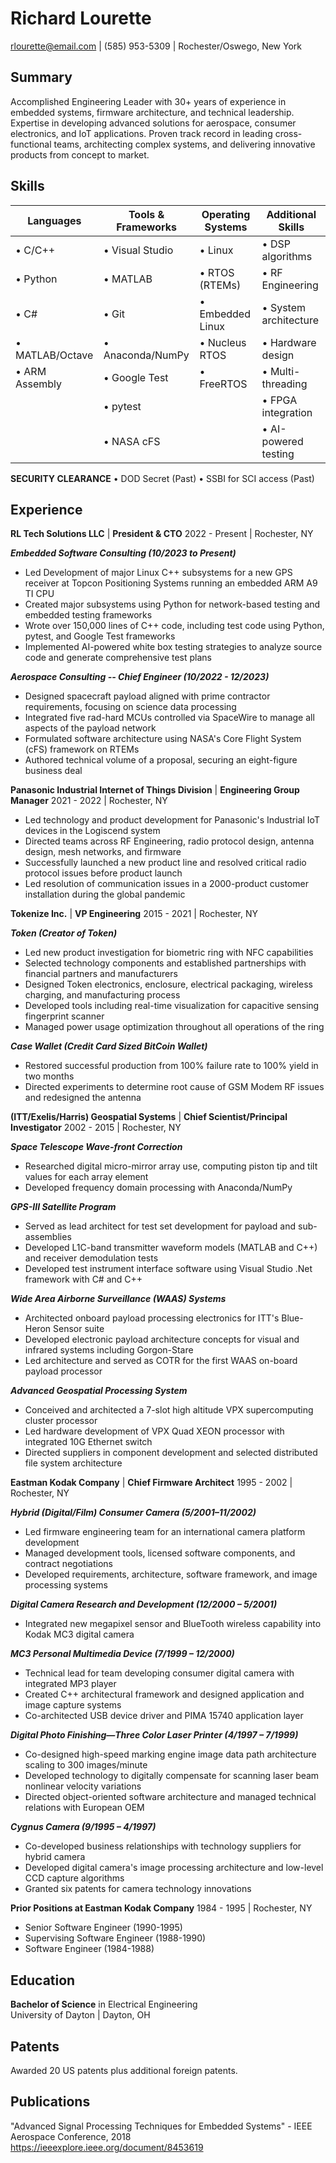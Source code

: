 # Richard Lourette

rlourette@email.com  |  (585) 953-5309  |  Rochester/Oswego, New York 

## Summary

Accomplished Engineering Leader with 30+ years of experience in embedded systems, firmware architecture, and technical leadership. Expertise in developing advanced solutions for aerospace, consumer electronics, and IoT applications. Proven track record in leading cross-functional teams, architecting complex systems, and delivering innovative products from concept to market.

## Skills

| Languages | Tools & Frameworks | Operating Systems | Additional Skills |
|-----------|-------------------|-------------------|-------------------|
| • C/C++   | • Visual Studio   | • Linux           | • DSP algorithms  |
| • Python  | • MATLAB          | • RTOS (RTEMs)    | • RF Engineering  |
| • C#      | • Git             | • Embedded Linux  | • System architecture |
| • MATLAB/Octave | • Anaconda/NumPy | • Nucleus RTOS | • Hardware design |
| • ARM Assembly | • Google Test | • FreeRTOS | • Multi-threading |
| | • pytest | | • FPGA integration |
| | • NASA cFS | | • AI-powered testing |

**SECURITY CLEARANCE**
• DOD Secret (Past)  • SSBI for SCI access (Past)

## Experience

**RL Tech Solutions LLC** | **President & CTO**
2022 - Present | Rochester, NY

***Embedded Software Consulting (10/2023 to Present)***
- Led Development of major Linux C++ subsystems for a new GPS receiver at Topcon Positioning Systems running an embedded ARM A9 TI CPU
- Created major subsystems using Python for network-based testing and embedded testing frameworks
- Wrote over 150,000 lines of C++ code, including test code using Python, pytest, and Google Test frameworks
- Implemented AI-powered white box testing strategies to analyze source code and generate comprehensive test plans

***Aerospace Consulting -- Chief Engineer (10/2022 - 12/2023)***
- Designed spacecraft payload aligned with prime contractor requirements, focusing on science data processing
- Integrated five rad-hard MCUs controlled via SpaceWire to manage all aspects of the payload network
- Formulated software architecture using NASA's Core Flight System (cFS) framework on RTEMs
- Authored technical volume of a proposal, securing an eight-figure business deal

**Panasonic Industrial Internet of Things Division** | **Engineering Group Manager**
2021 - 2022 | Rochester, NY

- Led technology and product development for Panasonic's Industrial IoT devices in the Logiscend system
- Directed teams across RF Engineering, radio protocol design, antenna design, mesh networks, and firmware
- Successfully launched a new product line and resolved critical radio protocol issues before product launch
- Led resolution of communication issues in a 2000-product customer installation during the global pandemic

**Tokenize Inc.** | **VP Engineering**
2015 - 2021 | Rochester, NY

***Token (Creator of Token)***
- Led new product investigation for biometric ring with NFC capabilities
- Selected technology components and established partnerships with financial partners and manufacturers
- Designed Token electronics, enclosure, electrical packaging, wireless charging, and manufacturing process
- Developed tools including real-time visualization for capacitive sensing fingerprint scanner
- Managed power usage optimization throughout all operations of the ring

***Case Wallet (Credit Card Sized BitCoin Wallet)***
- Restored successful production from 100% failure rate to 100% yield in two months
- Directed experiments to determine root cause of GSM Modem RF issues and redesigned the antenna

**(ITT/Exelis/Harris) Geospatial Systems** | **Chief Scientist/Principal Investigator**
2002 - 2015 | Rochester, NY

***Space Telescope Wave-front Correction***
- Researched digital micro-mirror array use, computing piston tip and tilt values for each array element
- Developed frequency domain processing with Anaconda/NumPy

***GPS-III Satellite Program***
- Served as lead architect for test set development for payload and sub-assemblies
- Developed L1C-band transmitter waveform models (MATLAB and C++) and receiver demodulation tests
- Developed test instrument interface software using Visual Studio .Net framework with C# and C++

***Wide Area Airborne Surveillance (WAAS) Systems***
- Architected onboard payload processing electronics for ITT's Blue-Heron Sensor suite
- Developed electronic payload architecture concepts for visual and infrared systems including Gorgon-Stare
- Led architecture and served as COTR for the first WAAS on-board payload processor

***Advanced Geospatial Processing System***
- Conceived and architected a 7-slot high altitude VPX supercomputing cluster processor
- Led hardware development of VPX Quad XEON processor with integrated 10G Ethernet switch
- Directed suppliers in component development and selected distributed file system architecture

**Eastman Kodak Company** | **Chief Firmware Architect**
1995 - 2002 | Rochester, NY

***Hybrid (Digital/Film) Consumer Camera (5/2001–11/2002)***
- Led firmware engineering team for an international camera platform development
- Managed development tools, licensed software components, and contract negotiations
- Developed requirements, architecture, software framework, and image processing systems

***Digital Camera Research and Development (12/2000 – 5/2001)***
- Integrated new megapixel sensor and BlueTooth wireless capability into Kodak MC3 digital camera

***MC3 Personal Multimedia Device (7/1999 – 12/2000)***
- Technical lead for team developing consumer digital camera with integrated MP3 player
- Created C++ architectural framework and designed application and image capture systems
- Co-architected USB device driver and PIMA 15740 application layer

***Digital Photo Finishing—Three Color Laser Printer (4/1997 – 7/1999)***
- Co-designed high-speed marking engine image data path architecture scaling to 300 images/minute
- Developed technology to digitally compensate for scanning laser beam nonlinear velocity variations
- Directed object-oriented software architecture and managed technical relations with European OEM

***Cygnus Camera (9/1995 – 4/1997)***
- Co-developed business relationships with technology suppliers for hybrid camera
- Developed digital camera's image processing architecture and low-level CCD capture algorithms
- Granted six patents for camera technology innovations

**Prior Positions at Eastman Kodak Company**
1984 - 1995 | Rochester, NY
- Senior Software Engineer (1990-1995)
- Supervising Software Engineer (1988-1990)
- Software Engineer (1984-1988)

## Education

**Bachelor of Science** in Electrical Engineering  
University of Dayton | Dayton, OH

## Patents

Awarded 20 US patents plus additional foreign patents.

## Publications

"Advanced Signal Processing Techniques for Embedded Systems" - IEEE Aerospace Conference, 2018
https://ieeexplore.ieee.org/document/8453619

